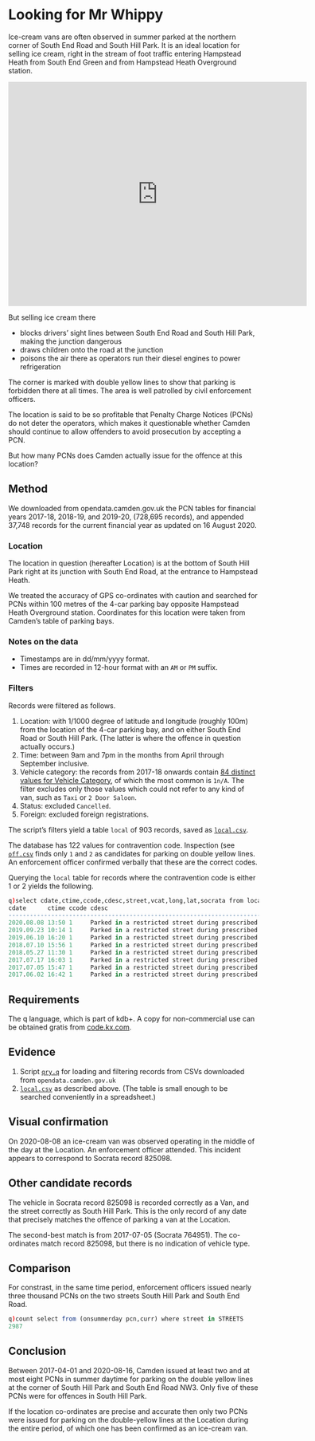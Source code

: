 Looking for Mr Whippy
=====================



Ice-cream vans are often observed in summer parked at the northern corner of South End Road and South Hill Park. It is an ideal location for selling ice cream, right in the stream of foot traffic entering Hampstead Heath from South End Green and from Hampstead Heath Overground station. 

<iframe src="https://www.google.com/maps/embed?pb=!1m14!1m12!1m3!1d196.4750210327466!2d-0.16617485454864922!3d51.555277924775964!2m3!1f0!2f0!3f0!3m2!1i1024!2i768!4f13.1!5e0!3m2!1sen!2suk!4v1597874089232!5m2!1sen!2suk" width="600" height="450" frameborder="0" style="border:0;" allowfullscreen="" aria-hidden="false" tabindex="0"></iframe>

But selling ice cream there

-   blocks drivers’ sight lines between South End Road and South Hill Park, making the junction dangerous 
-   draws children onto the road at the junction 
-   poisons the air there as operators run their diesel engines to power refrigeration 

The corner is marked with double yellow lines to show that parking is forbidden there at all times. The area is well patrolled by civil enforcement officers. 

The location is said to be so profitable that Penalty Charge Notices (PCNs) do not deter the operators, which makes it questionable whether Camden should continue to allow offenders to avoid prosecution by accepting a PCN. 

But how many PCNs does Camden actually issue for the offence at this location? 


Method
------
We downloaded from opendata.camden.gov.uk the PCN tables for financial years 2017-18, 2018-19, and 2019-20, (728,695 records), and appended 37,748 records for the current financial year as updated on 16 August 2020.


### Location

The location in question (hereafter Location) is at the bottom of South Hill Park right at its junction with South End Road, at the entrance to Hampstead Heath. 

We treated the accuracy of GPS co-ordinates with caution and searched for PCNs within 100 metres of the 4-car parking bay opposite Hampstead Heath Overground station. Coordinates for this location were taken from Camden’s table of parking bays.


###  Notes on the data

-   Timestamps are in dd/mm/yyyy format. 
-   Times are recorded in 12-hour format with an `AM` or `PM` suffix.


### Filters

Records were filtered as follows.

1.  Location: with 1/1000 degree of latitude and longitude (roughly 100m) from the location of the 4-car parking bay, and on either South End Road or South Hill Park. (The latter is where the offence in question actually occurs.)
2.  Time: between 9am and 7pm in the months from April through September inclusive.
3.  Vehicle category: the records from 2017-18 onwards contain [84 distinct values for Vehicle Category](vt.csv), of which the most common is `1n/A`. The filter excludes only those values which could not refer to any kind of van, such as `Taxi` or `2 Door Saloon`. 
4.  Status: excluded `Cancelled`.
5.  Foreign: excluded foreign registrations.

The script’s filters yield a table `local` of 903 records, saved as [`local.csv`](local.csv).

The database has 122 values for contravention code. 
Inspection (see [`off.csv`](off.csv) finds only `1` and `2` as candidates for parking on double yellow lines.
An enforcement officer confirmed verbally that these are the correct codes.

Querying the `local` table for records where the contravention code is either 1 or 2 yields the following.

```q
q)select cdate,ctime,ccode,cdesc,street,vcat,long,lat,socrata from local where ccode in 1 2
cdate      ctime ccode cdesc                                                 street          vcat    long      lat      socrata
-------------------------------------------------------------------------------------------------------------------------------
2020.08.08 13:50 1     Parked in a restricted street during prescribed hours SOUTH HILL PARK Van     -0.166066 51.55535 825098
2019.09.23 10:14 1     Parked in a restricted street during prescribed hours SOUTH END ROAD  Van     -0.166336 51.55511 767090
2019.06.10 16:20 1     Parked in a restricted street during prescribed hours SOUTH HILL PARK 1n/A    -0.166536 51.55519 752449
2018.07.10 15:56 1     Parked in a restricted street during prescribed hours SOUTH HILL PARK Box Van -0.16554  51.55542 809700
2018.05.27 11:30 1     Parked in a restricted street during prescribed hours SOUTH END ROAD  1n/A    -0.166378 51.5553  811309
2017.07.17 16:03 1     Parked in a restricted street during prescribed hours SOUTH HILL PARK 1n/A    -0.16647  51.55559 792802
2017.07.05 15:47 1     Parked in a restricted street during prescribed hours SOUTH HILL PARK 1n/A    -0.166077 51.55535 764951
2017.06.02 16:42 1     Parked in a restricted street during prescribed hours SOUTH END ROAD  1n/A    -0.165883 51.55486 783456
```


Requirements
------------
The q language, which is part of kdb+. 
A copy for non-commercial use can be obtained gratis from [code.kx.com](https://code.kx.com/q/learn/install/).


Evidence
--------
1.  Script [`qry.q`](qry.q) for loading and filtering records from CSVs downloaded from `opendata.camden.gov.uk`
2.  [`local.csv`](local.csv) as described above. (The table is small enough to be searched conveniently in a spreadsheet.)


Visual confirmation
-------------------
On 2020-08-08 an ice-cream van was observed operating in the middle of the day at the Location. An enforcement officer attended. This incident appears to correspond to Socrata record 825098. 


Other candidate records
-----------------------
The vehicle in Socrata record 825098 is recorded correctly as a Van, and the street correctly as South Hill Park.
This is the only record of any date that precisely matches the offence of parking a van at the Location. 

The second-best match is from 2017-07-05 (Socrata 764951). The co-ordinates match record 825098, but there is no indication of vehicle type. 


Comparison
----------
For constrast, in the same time period, enforcement officers issued nearly three thousand PCNs on the two streets South Hill Park and South End Road.

```q
q)count select from (onsummerday pcn,curr) where street in STREETS
2987
```


Conclusion
----------
Between 2017-04-01 and 2020-08-16, Camden issued at least two and at most eight PCNs in summer daytime for parking on the double yellow lines at the corner of South Hill Park and South End Road NW3. Only five of these PCNs were for offences in South Hill Park.

If the location co-ordinates are precise and accurate then only two PCNs were issued for parking on the double-yellow lines at the Location during the entire period, of which one has been confirmed as an ice-cream van. 

